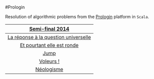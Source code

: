 #Prologin

Resolution of algorithmic problems from the [Prologin](http://prologin.org/) platform in `Scala`.

| [Semi-final 2014](http://prologin.org/training/challenge/demi2014)
| :---: |
[La réponse à la question universelle](demi_finale_2014/01_la_reponse_a_la_question_universelle.scala) |
[Et pourtant elle est ronde](demi_finale_2014/02_et_pourtant_elle_est_ronde.scala) |
[Jump](demi_finale_2014/03_jump.scala) |
[Voleurs !](demi_finale_2014/04_voleurs.scala) |
[Néologisme](demi_finale_2014/05_neologisme.scala) |
